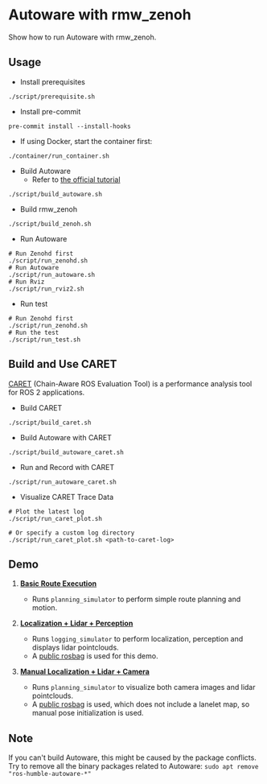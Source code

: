 # Autoware with rmw_zenoh

Show how to run Autoware with rmw_zenoh.

## Usage

* Install prerequisites

```shell
./script/prerequisite.sh
```

* Install pre-commit

```shell
pre-commit install --install-hooks
```

* If using Docker, start the container first:

```shell
./container/run_container.sh
```

* Build Autoware
  * Refer to [the official tutorial](https://autowarefoundation.github.io/autoware-documentation/main/installation/autoware/source-installation/)

```shell
./script/build_autoware.sh
```

* Build rmw_zenoh

```shell
./script/build_zenoh.sh
```

* Run Autoware

```shell
# Run Zenohd first
./script/run_zenohd.sh
# Run Autoware
./script/run_autoware.sh
# Run Rviz
./script/run_rviz2.sh
```

* Run test

```shell
# Run Zenohd first
./script/run_zenohd.sh
# Run the test
./script/run_test.sh
```

## Build and Use CARET

[CARET](https://github.com/tier4/caret) (Chain-Aware ROS Evaluation Tool) is a performance analysis tool for ROS 2 applications.

* Build CARET

```shell
./script/build_caret.sh
```

* Build Autoware with CARET

```shell
./script/build_autoware_caret.sh
```

* Run and Record with CARET

```shell
./script/run_autoware_caret.sh
```

* Visualize CARET Trace Data

```shell
# Plot the latest log
./script/run_caret_plot.sh

# Or specify a custom log directory
./script/run_caret_plot.sh <path-to-caret-log>
```

## Demo

1. **[Basic Route Execution](https://youtu.be/1MbIKINI6XI)**
   * Runs `planning_simulator` to perform simple route planning and motion.

2. **[Localization + Lidar + Perception](https://youtu.be/as9BZzZuQEg)**
   * Runs `logging_simulator` to perform localization, perception and displays lidar pointclouds.
   * A [public rosbag](https://autowarefoundation.github.io/autoware-documentation/main/tutorials/ad-hoc-simulation/rosbag-replay-simulation/) is used for this demo.

3. **[Manual Localization + Lidar + Camera](https://youtu.be/SYLeAmDG_hM)**
   * Runs `planning_simulator` to visualize both camera images and lidar pointclouds.
   * A [public rosbag](https://autowarefoundation.github.io/autoware-documentation/main/datasets/) is used, which does not include a lanelet map, so manual pose initialization is used.

## Note

If you can't build Autoware, this might be caused by the package conflicts.
Try to remove all the binary packages related to Autoware: `sudo apt remove "ros-humble-autoware-*"`
